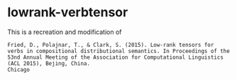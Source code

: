 # lowrank-verbtensor

This is a recreation and modification of

```
Fried, D., Polajnar, T., & Clark, S. (2015). Low-rank tensors for verbs in compositional distributional semantics. In Proceedings of the 53nd Annual Meeting of the Association for Computational Linguistics (ACL 2015), Bejing, China.
Chicago
```



